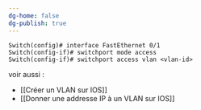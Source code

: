 ```yaml
---
dg-home: false
dg-publish: true
---
```


```
Switch(config)# interface FastEthernet 0/1
Switch(config-if)# switchport mode access
Switch(config-if)# switchport access vlan <vlan-id>
```

voir aussi :
- [[Créer un VLAN sur IOS]]
- [[Donner une addresse IP à un VLAN sur IOS]]
